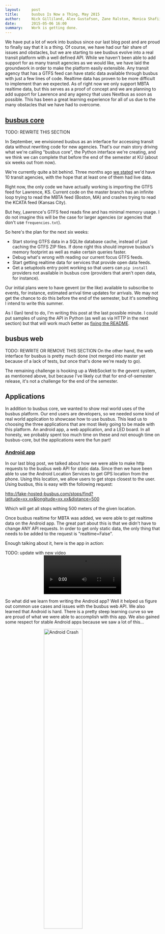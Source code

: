 ```yaml
---
layout:     post
title:      busbus Is Now a Thing, May 2015
author:     Nick Gilliland, Alex Gustafson, Zane Ralston, Monica Shafii & Ian Weller
date:       2015-05-06 16:00
summary:    Work is getting done.
---
```


We have put a lot of work into busbus since our last blog post and are proud to
finally say that it is a thing. Of course, we have had our fair share of issues and
obstacles, but we are starting to see busbus evolve into a real transit platform
with a well defined API. While we haven't been able to add support for as many
transit agencies as we would like, we have laid the groundwork in order to make
the platform easily extensible. Any transit agency that has a GTFS feed can have
static data available through busbus with just a few lines of code. Realtime data
has proven to be more difficult to implement than we expected. As of right now
we only support MBTA realtime data, but this serves as a proof of concept and
we are planning to add support for Lawrence and any agency that uses Nextbus as
soon as possible. This has been a great learning experience for all of us due to
the many obstacles that we have had to overcome.


## [busbus core](https://github.com/spaceboats/busbus)
TODO: REWRITE THIS SECTION

In September, we envisioned busbus as an interface for accessing transit data
without rewriting code for new agencies. That's our main story driving what
we're calling "busbus core", the Python interface we're creating, and we think
we can complete that before the end of the semester at KU (about six weeks out
from now).

We're currently quite a bit behind. Three months ago [we stated][midterm_plans]
we'd have 10 transit agencies, with the hope that at least one of them had live
data.

[midterm_plans]: https://github.com/ku-eecs-capstone/blackboard/wiki/busbus#midterm-plans

Right now, the only code we have actually working is importing the GTFS feed
for Lawrence, KS. Current code on the master branch has an infinite loop trying
to read the MBTA feed (Boston, MA) and crashes trying to read the KCATA feed
(Kansas City).

But hey, Lawrence's GTFS feed reads fine and has minimal memory usage. I do not
imagine this will be the case for larger agencies (or agencies that don't use
``frequencies.txt``).

So here's the plan for the next six weeks:

- Start storing GTFS data in a SQLite database cache, instead of just caching
  the GTFS ZIP files. If done right this should improve busbus's memory
  footprint as well as make certain queries faster.
- Debug what's wrong with reading our current focus GTFS feeds.
- Start getting realtime data for services that provide open data feeds.
- Get a setuptools entry point working so that users can ``pip install``
  providers not available in busbus core (providers that aren't open data, for
  instance).

Our initial plans were to have gevent (or the like) available to subscribe to
events, for instance, estimated arrival time updates for arrivals. We may not
get the chance to do this before the end of the semester, but it's something I
intend to write this summer.

As I (Ian) tend to do, I'm writing this post at the last possible minute. I
could put samples of using the API in Python (as well as via HTTP in the next
section) but that will work much better as [fixing the README][issue_5].

[issue_5]: https://github.com/spaceboats/busbus/issues/5

## busbus web
TODO: REWRITE OR REMOVE THIS SECTION
On the other hand, the web interface for busbus is pretty much done (not merged
into master yet because of a lack of tests, but once that's done we're ready to
go).

The remaining challenge is hooking up a WebSocket to the gevent system, as
mentioned above, but because I've likely cut that for end-of-semester release,
it's not a challenge for the end of the semester.

## Applications

In addition to busbus core, we wanted to show real world uses of the busbus
platform. Our end users are developers, so we needed some kind of real world
application to showcase how to use busbus. This lead us to choosing the three
applications that are most likely going to be made with this platform. An
android app, a web application, and a LED board. In all honesty, we probably
spent too much time on these and not enough time on busbus-core, but the
applications were the fun part!

### [Android app][busbus_android]

[busbus_android]: https://github.com/spaceboats/busbus-android

In our last blog post, we talked about how we were able to make http requests
to the busbus web API for static data. Since then we have been able to use the
Android Location Services to get GPS location from the phone.  Using this
location, we allow users to get stops closest to the user. Using busbus, this
is easy with the following request:

http://fake-hosted-busbus.com/stops/find?latitude=xx.xx&longitude=xx.xx&distance=500

Which will get all stops withing 500 meters of the given location. 

Once busbus realtime for MBTA was added, we were able to get realtime data on
the Android app.  The great part about this is that we didn't have to change
ANY API requests. In order to get only static data, the only thing that needs to be
added to the request is "realtime=False".

Enough talking about it, here is the app in action:

TODO: update with new video
<video autoplay loop controls style="display:block; margin-left:auto; margin-right:auto; width: 50%;">
    <source src="/assets/{{ page.id }}/androiddemo.mp4" type="video/mp4">
</video>

So what did we learn from writing the Android app? Well it helped us figure out common
use cases and issues with the busbus web API. We also learned that Android is hard. There is a pretty steep learning curve so we are proud of what we
were able to accomplish with this app. We also gained some respect for stable Android apps because we saw a lot of this...

<img src="/assets/{{page.id}}/androidcrash.png" alt="Android Crash" style="display:block; margin-left:auto; margin-right:auto; width: 50%;"/>

### [Web app][busbus_web_app]

[busbus_web_app]: https://github.com/spaceboats/busbus-web-sample

To demonstrate the ability to focus on applications versus APIs when using 
busbus, we have been working on a web app that aggregates transit data and 
streams it to the screen. The web application uses a Flask framework, Python for 
the server side, JQuery for the client side, and HTML/CSS formatting. It 
currently has a `home` link to the busbus repository on GitHub, and a 
`datastream` link which displays current arrivals in Lawrence by bus route, 
stop name, and headsign. 

![Website datastream](/assets{{ page.id }}/web_datastream.png)

The datastream refreshes every five seconds. Future plans are to implement 
a way for the user to control the data displayed by choosing specific parameters 
to base their search on. For example, only showing route 29 data.

### [LED board][led_board]

[led_board]: https://github.com/spaceboats/3001-ledboard

Since our last blog post, we have completely rewritten the code for the LED
board usin Node.js. Our [previous implementation][led_blog] was... interesting.
It had a Python web interface that ran a c++ board controller. We decided that
this was kind of a weird solution and it was difficult to prototype new
features because it took so long to compile.  We decided we could come up with
something better and found that a bunch of the libraries we had been using had
been ported to Node.js. Since we already had some experience with Node from the
labs at the beginning of the year, we figured that it would be better option.
After rewriting everything in Node, we now have much more sensible solution.
The main feature is what we call a state queue. Each state is a scene that is
displayed on the board. The state queue has add and remove features that can be
accessed by the web API, [documented here][led_github](sorta). As of right now,
the only supported state is text, but we plan to add support for images as well
as more advanced text layouts by the end of the semester. We also have a web
app that allows users to add and remove text states. This web app is available
to any user inside the EECS network [here][led_webapp], assuming we actually
have the server running at the time.

We hope that the LED board will be used by future senior design classes. All of
the code is public on github [here][led_github], so it will be easy to add
features, or write something totally new that will utilize this resource.

Specific to our project, we are using the board to display upcoming bus
arrivals for the stops around the Engineering building. This serves as a good
example of how to make simple http calls to the busbus web API.

TODO: ADD IMAGE WITH ARRIVAL INFO

[led_blog]: http://spaceboats.github.io/2014/10/31/building-brighter-lab-resources/
[led_webapp]: http://3001-ledboard.spaceboats.net/
[led_github]: http://github.com/spaceboats/3001-ledboard/

## Can busbus Continue Being a Thing?

The semester is nearing a close and we are about to be done working on
busbus for senior design. Our hope is that busbus continues to be a thing, and
maybe even grows into a somewhat widely used thing that supports transit
agencies around the world. All of the code is open source so anyone interested in pitching in is welcome.
Find more infomormation on our [github group page][spaceboats_github].

[spaceboats_github]: https://github.com/spaceboats/

